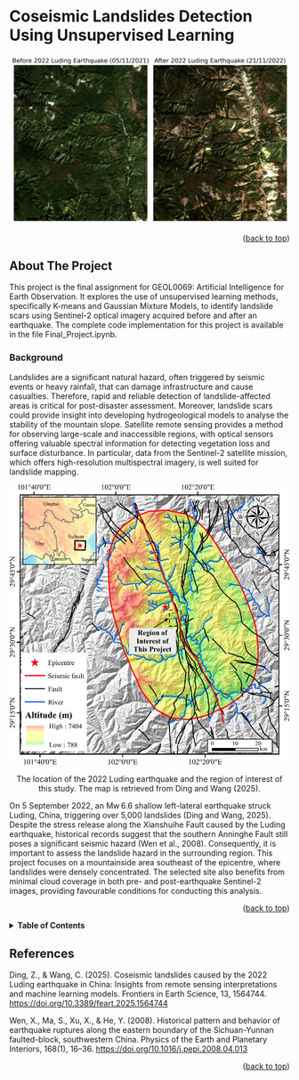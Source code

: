 # Coseismic Landslides Detection Using Unsupervised Learning

<p align="center">
  <img src="Figures/RGB_pre_post_EQ.jpg" width="800" height="auto"/>
</p>

<p align="right">(<a href="#top">back to top</a>)</p>

## About The Project
This project is the final assignment for GEOL0069: Artificial Intelligence for Earth Observation. It explores the use of unsupervised learning methods, specifically K-means and Gaussian Mixture Models, to identify landslide scars using Sentinel-2 optical imagery acquired before and after an earthquake. The complete code implementation for this project is available in the file Final_Project.ipynb.

### Background
Landslides are a significant natural hazard, often triggered by seismic events or heavy rainfall, that can damage infrastructure and cause casualties. Therefore, rapid and reliable detection of landslide-affected areas is critical for post-disaster assessment. Moreover, landslide scars could provide insight into developing hydrogeological models to analyse the stability of the mountain slope. Satellite remote sensing provides a method for observing large-scale and inaccessible regions, with optical sensors offering valuable spectral information for detecting vegetation loss and surface disturbance. In particular, data from the Sentinel-2 satellite mission, which offers high-resolution multispectral imagery, is well suited for landslide mapping.

<p align="center">
  <img src="Figures/luding_background.jpg" width="800" height="auto"/>
  <figcaption style="text-align:center;">The location of the 2022 Luding earthquake and the region of interest of this study. The map is retrieved from Ding and Wang (2025).</figcaption>
</p>

On 5 September 2022, an Mw 6.6 shallow left-lateral earthquake struck Luding, China, triggering over 5,000 landslides (Ding and Wang, 2025). Despite the stress release along the Xianshuihe Fault caused by the Luding earthquake, historical records suggest that the southern Anninghe Fault still poses a significant seismic hazard (Wen et al., 2008). Consequently, it is important to assess the landslide hazard in the surrounding region. This project focuses on a mountainside area southeast of the epicentre, where landslides were densely concentrated. The selected site also benefits from minimal cloud coverage in both pre- and post-earthquake Sentinel-2 images, providing favourable conditions for conducting this analysis.

<p align="right">(<a href="#top">back to top</a>)</p>

<details>
  <summary><b>Table of Contents</b></summary>
  
- [About The Project](#about-the-project)
  - [Background](#background) 
- [Getting Started](#getting-started)
  - [Prerequisite](#prerequisite)
  - [Sentinel-2 Data](#sentinel-2-data)
- [Data Alignment](#data-alignment)
- [Normalised Difference Vegetation Index (NDVI) Mask](#ndvi-mask)
- [Unsupervised Learning](#unsupervised-learning)
  - [Bare Soil Index (BSI)](#bsi) 
  - [K-Means](#k-mean)
  - [Gaussian Mixture Models (GMM)](#gaussian-mixture-models-gmm)
- [Performance Analysis](#performance-anaylsis)
- [Conclusion](#conclusion)
- [Environmental Cost Assessment](#environmental-cost-assessment)
- [Video Tutorial](#video-tutorial)
- [References](#references)
- [Contact](#contact)
</details>

## References
Ding, Z., & Wang, C. (2025). Coseismic landslides caused by the 2022 Luding earthquake in China: Insights from remote sensing interpretations and machine learning models. Frontiers in Earth Science, 13, 1564744. https://doi.org/10.3389/feart.2025.1564744

Wen, X., Ma, S., Xu, X., & He, Y. (2008). Historical pattern and behavior of earthquake ruptures along the eastern boundary of the Sichuan-Yunnan faulted-block, southwestern China. Physics of the Earth and Planetary Interiors, 168(1), 16–36. https://doi.org/10.1016/j.pepi.2008.04.013

<p align="right">(<a href="#top">back to top</a>)</p>


